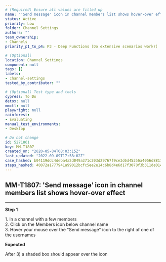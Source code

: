 ```yaml
---
# (Required) Ensure all values are filled up
name: "'Send message' icon in channel members list shows hover-over effect"
status: Active
priority: Low
folder: Channel Settings
authors: ""
team_ownership:
- Channels
priority_p1_to_p4: P3 - Deep Functions (Do extensive scenarios work?)

# (Optional)
location: Channel Settings
component: null
tags: []
labels:
- channel-settings
tested_by_contributor: ""

# (Optional) Test type and tools
cypress: To Do
detox: null
mmctl: null
playwright: null
rainforest:
- Evaluating
manual_test_environments:
- Desktop

# Do not change
id: 5271861
key: MM-T1807
created_on: "2020-05-04T08:03:15Z"
last_updated: "2022-09-09T17:58:02Z"
case_hashed: b04119ddc4deba4a2d049a371c203d29767f9ce3d6d45356a4056d8811c67c796b2926dbb3d7c2e1f0416af5bba76fac
steps_hashed: 40072a1777941a99012bcfc5ee2e14c6b8d4e6d17f3070f3b311de01414c14eb124aa084c6857d326305c1a51b57cadd
---
```


<!-- (Auto-generated) Based on frontmatter's "key" and "name" -->

## MM-T1807: 'Send message' icon in channel members list shows hover-over effect

---

**Step 1**

1\. In a channel with a few members\
2\. Click on the Members icon below channel name\
3\. Hover your mouse over the "Send message" icon to the right of one of the usernames

**Expected**

After 3) a shaded box should appear over the icon
